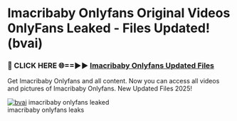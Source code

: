 # Imacribaby Onlyfans Original Videos 0nlyFans Leaked - Files Updated! (bvai)

<h3>🔴 CLICK HERE 🌐==►► <a href="https://best4dudes.click/HH4t6V" rel="nofollow">Imacribaby Onlyfans Updated Files</a></h3>

Get Imacribaby Onlyfans and all content. Now you can access all videos and pictures of Imacribaby Onlyfans. New Updated Files 2025!

[![bvai](https://github.com/user-attachments/assets/8c521d6e-e6e3-4a75-9320-d58ab9d79d5b)](https://best4dudes.click/HH4t6V)
imacribaby onlyfans leaked<br>
imacribaby onlyfans leaks